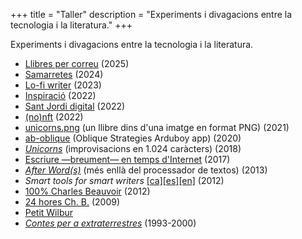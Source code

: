 +++
title = "Taller"
description = "Experiments i divagacions entre la tecnologia i la literatura."
+++

Experiments i divagacions entre la tecnologia i la literatura.

  - [Llibres per correu](https://po.l0fi.net) (2025)
  - [Samarretes](https://www.latostadora.com/shop/lavistacansada/?shop_trk) (2024)
  - [Lo-fi writer](/2023/03/19/lofiwriter/) (2023)
  - [Inspiració](https://42.carlesbellver.net) (2022)
  - [Sant Jordi digital](/2022/04/22/sant-jordi/) (2022)
  - [(no)nft](https://notnft.carlesbellver.net/) (2022)
  - [unicorns.png](/2021/11/04/n-est-pas-un-livre/) (un llibre dins d'una imatge en format PNG) (2021)
  - [ab-oblique](https://github.com/carlesbellver/ab-oblique) (Oblique Strategies Arduboy app) (2020)
  - [*Unicorns*](/contes/unicorns) (improvisacions en 1.024 caràcters) (2018)
  - [Escriure —breument— en temps d'Internet](slides/escriure-internet) (2017)
  - [*After Word(s)*](http://www.slideshare.net/carlesbellver/afterword) (més enllà del processador de textos) (2013)
  - *Smart tools for smart writers* [\[ca\]](/taller/stfsw-summary/ca/)[\[es\]](/taller/stfsw-summary/es/)[\[en\]](/taller/stfsw-summary/en/) (2012)
  - [100% Charles Beauvoir](100x100ChB) (2012)
  - [24 hores Ch. B.](24horesChB) (2009)
  - [Petit Wilbur](/2010/12/14/la-veu-de.html)
  - [*Contes per a extraterrestres*](/cpe/) (1993-2000)

